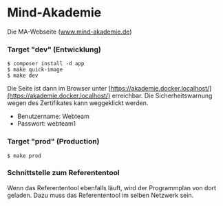 # Mind-Akademie

Die MA-Webseite (www.mind-akademie.de)

### Target "dev" (Entwicklung)

    $ composer install -d app
    $ make quick-image
    $ make dev

Die Seite ist dann im Browser unter [https://akademie.docker.localhost/](https://akademie.docker.localhost/) erreichbar. Die Sicherheitswarnung wegen des Zertifikates kann weggeklickt werden.

* Benutzername: Webteam
* Passwort: webteam1

### Target "prod" (Production)

    $ make prod

### Schnittstelle zum Referententool

Wenn das Referententool ebenfalls läuft, wird der Programmplan von dort geladen. Dazu muss das Referententool im selben Netzwerk sein.
